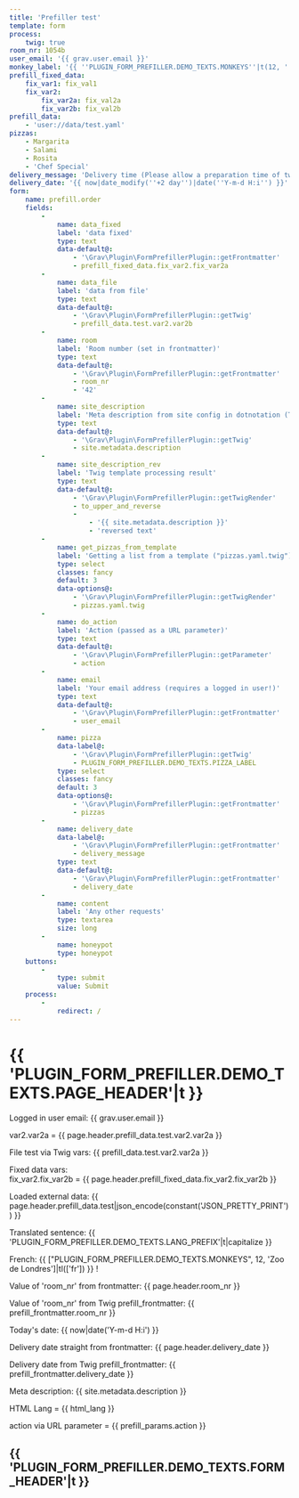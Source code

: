 ```yaml
---
title: 'Prefiller test'
template: form
process:
    twig: true
room_nr: 1054b
user_email: '{{ grav.user.email }}'
monkey_label: '{{ ''PLUGIN_FORM_PREFILLER.DEMO_TEXTS.MONKEYS''|t(12, ''Zoo in London'') }}'
prefill_fixed_data:
    fix_var1: fix_val1
    fix_var2:
        fix_var2a: fix_val2a
        fix_var2b: fix_val2b
prefill_data:
    - 'user://data/test.yaml'
pizzas:
    - Margarita
    - Salami
    - Rosita
    - 'Chef Special'
delivery_message: 'Delivery time (Please allow a preparation time of two days)'
delivery_date: '{{ now|date_modify(''+2 day'')|date(''Y-m-d H:i'') }}'
form:
    name: prefill.order
    fields:
        -
            name: data_fixed
            label: 'data fixed'
            type: text
            data-default@:
                - '\Grav\Plugin\FormPrefillerPlugin::getFrontmatter'
                - prefill_fixed_data.fix_var2.fix_var2a
        -
            name: data_file
            label: 'data from file'
            type: text
            data-default@:
                - '\Grav\Plugin\FormPrefillerPlugin::getTwig'
                - prefill_data.test.var2.var2b
        -
            name: room
            label: 'Room number (set in frontmatter)'
            type: text
            data-default@:
                - '\Grav\Plugin\FormPrefillerPlugin::getFrontmatter'
                - room_nr
                - '42'
        -
            name: site_description
            label: 'Meta description from site config in dotnotation (Twig): site.metadata.description)'
            type: text
            data-default@:
                - '\Grav\Plugin\FormPrefillerPlugin::getTwig'
                - site.metadata.description
        -
            name: site_description_rev
            label: 'Twig template processing result'
            type: text
            data-default@:
                - '\Grav\Plugin\FormPrefillerPlugin::getTwigRender'
                - to_upper_and_reverse
                -
                    - '{{ site.metadata.description }}'
                    - 'reversed text'
        -
            name: get_pizzas_from_template
            label: 'Getting a list from a template ("pizzas.yaml.twig")'
            type: select
            classes: fancy
            default: 3
            data-options@:
                - '\Grav\Plugin\FormPrefillerPlugin::getTwigRender'
                - pizzas.yaml.twig
        -
            name: do_action
            label: 'Action (passed as a URL parameter)'
            type: text
            data-default@:
                - '\Grav\Plugin\FormPrefillerPlugin::getParameter'
                - action
        -
            name: email
            label: 'Your email address (requires a logged in user!)'
            type: text
            data-default@:
                - '\Grav\Plugin\FormPrefillerPlugin::getFrontmatter'
                - user_email
        -
            name: pizza
            data-label@:
                - '\Grav\Plugin\FormPrefillerPlugin::getTwig'
                - PLUGIN_FORM_PREFILLER.DEMO_TEXTS.PIZZA_LABEL
            type: select
            classes: fancy
            default: 3
            data-options@:
                - '\Grav\Plugin\FormPrefillerPlugin::getFrontmatter'
                - pizzas
        -
            name: delivery_date
            data-label@:
                - '\Grav\Plugin\FormPrefillerPlugin::getFrontmatter'
                - delivery_message
            type: text
            data-default@:
                - '\Grav\Plugin\FormPrefillerPlugin::getFrontmatter'
                - delivery_date
        -
            name: content
            label: 'Any other requests'
            type: textarea
            size: long
        -
            name: honeypot
            type: honeypot
    buttons:
        -
            type: submit
            value: Submit
    process:
        -
            redirect: /
---
```


# {{ 'PLUGIN_FORM_PREFILLER.DEMO_TEXTS.PAGE_HEADER'|t }}

Logged in user email: {{ grav.user.email }}

var2.var2a = {{ page.header.prefill_data.test.var2.var2a }}

File test via Twig vars: {{ prefill_data.test.var2.var2a }}

Fixed data vars:   
fix_var2.fix_var2b = {{ page.header.prefill_fixed_data.fix_var2.fix_var2b }}

Loaded external data: {{ page.header.prefill_data.test|json_encode(constant('JSON_PRETTY_PRINT')) }}

Translated sentence: {{ 'PLUGIN_FORM_PREFILLER.DEMO_TEXTS.LANG_PREFIX'|t|capitalize }}

French: {{ ["PLUGIN_FORM_PREFILLER.DEMO_TEXTS.MONKEYS", 12, 'Zoo de Londres']|tl(['fr']) }} !

Value of 'room_nr' from frontmatter: {{ page.header.room_nr }}

Value of 'room_nr' from Twig prefill_frontmatter: {{ prefill_frontmatter.room_nr }}

Today's date: {{ now|date('Y-m-d H:i') }}

Delivery date straight from frontmatter: {{ page.header.delivery_date }}

Delivery date from Twig prefill_frontmatter: {{ prefill_frontmatter.delivery_date }}

Meta description: {{ site.metadata.description }}

HTML Lang = {{ html_lang }}

action via URL parameter = {{ prefill_params.action }}

## {{ 'PLUGIN_FORM_PREFILLER.DEMO_TEXTS.FORM_HEADER'|t }}
